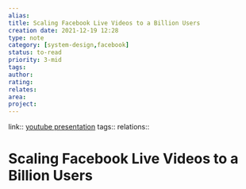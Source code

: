 ```yaml
---
alias: 
title: Scaling Facebook Live Videos to a Billion Users 
creation date: 2021-12-19 12:28
type: note
category: [system-design,facebook]
status: to-read
priority: 3-mid
tags:
author:
rating: 
relates: 
area: 
project:
---
```

link:: [youtube presentation](https://www.youtube.com/watch?v=IO4teCbHvZw)
tags:: 
relations:: 

# Scaling Facebook Live Videos to a Billion Users
